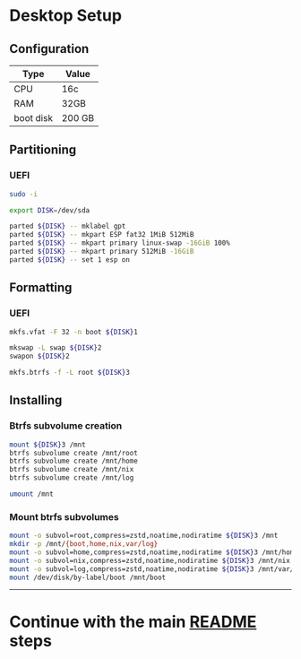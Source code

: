 # Desktop Setup

## Configuration

| Type | Value |
| --- | --- |
| CPU | 16c |
| RAM | 32GB |
| boot disk | 200 GB |

## Partitioning

### UEFI
```bash
sudo -i

export DISK=/dev/sda

parted ${DISK} -- mklabel gpt
parted ${DISK} -- mkpart ESP fat32 1MiB 512MiB
parted ${DISK} -- mkpart primary linux-swap -16GiB 100%
parted ${DISK} -- mkpart primary 512MiB -16GiB
parted ${DISK} -- set 1 esp on
```

## Formatting

### UEFI

```bash
mkfs.vfat -F 32 -n boot ${DISK}1

mkswap -L swap ${DISK}2
swapon ${DISK}2

mkfs.btrfs -f -L root ${DISK}3
```


## Installing

### Btrfs subvolume creation

```bash
mount ${DISK}3 /mnt
btrfs subvolume create /mnt/root
btrfs subvolume create /mnt/home
btrfs subvolume create /mnt/nix
btrfs subvolume create /mnt/log

umount /mnt
```


### Mount btrfs subvolumes

```bash
mount -o subvol=root,compress=zstd,noatime,nodiratime ${DISK}3 /mnt
mkdir -p /mnt/{boot,home,nix,var/log}
mount -o subvol=home,compress=zstd,noatime,nodiratime ${DISK}3 /mnt/home
mount -o subvol=nix,compress=zstd,noatime,nodiratime ${DISK}3 /mnt/nix
mount -o subvol=log,compress=zstd,noatime,nodiratime ${DISK}3 /mnt/var/log
mount /dev/disk/by-label/boot /mnt/boot
```

---

# Continue with the main [README](../../README.md) steps
